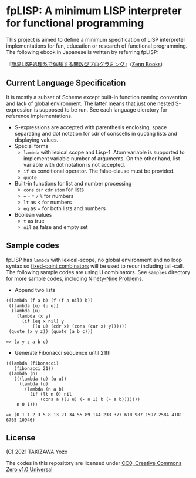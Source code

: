 # fpLISP: A minimum LISP interpreter for functional programming

This project is aimed to define a minimum specification of LISP interpreter implementations for fun, education or research of functional programming. The following ebook in Japanese is written by referring fpLISP:

『[簡易LISP処理系で体験する関数型プログラミング](http://bit.ly/fpLISP-book)』([Zenn Books](https://zenn.dev/books))

## Current Language Specification

It is mostly a subset of Scheme except built-in function naming convention and lack of global environment. The latter means that just one nested S-expression is supposed to be run. See each language dierctory for reference implementations.

* S-expressions are accepted with parenthesis enclosing, space separating and dot notation for cdr of conscells in quoting lists and displaying values.
* Special forms
	* `lambda` with lexical scope and Lisp-1. Atom variable is supported to implement variable number of arguments. On the other hand, list variable with dot notation is not accepted.
	* `if` as conditional operator. The false-clause must be provided.
	* `quote`
* Built-in functions for list and number processing
	* `cons` `car` `cdr` `atom` for lists
	* `+` `-` `*` `/` `%` for numbers
	* `lt` as < for numbers
	* `eq` as = for both lists and numbers
* Boolean values
	* `t` as true
	* `nil` as false and empty set

## Sample codes

fpLISP has `lambda` with lexical-scope, no global environment and no loop syntax so [fixed-point combinators](https://en.wikipedia.org/wiki/Fixed-point_combinator) will be used to recur including tail-call. The following sample codes are using U combinators. See `samples` directory for more sample codes, including [Ninety-Nine Problems](https://www.ic.unicamp.br/~meidanis/courses/mc336/2006s2/funcional/L-99_Ninety-Nine_Lisp_Problems.html).

* Append two lists
```
((lambda (f a b) (f (f a nil) b))
 ((lambda (u) (u u))
  (lambda (u)
    (lambda (x y)
      (if (eq x nil) y
          ((u u) (cdr x) (cons (car x) y))))))
 (quote (x y z)) (quote (a b c)))

=> (x y z a b c)
```

* Generate Fibonacci sequence until 21th
```
((lambda (fibonacci)
   (fibonacci 21))
 (lambda (n)
   (((lambda (u) (u u))
     (lambda (u)
       (lambda (n a b)
         (if (lt n 0) nil
             (cons a ((u u) (- n 1) b (+ a b)))))))
    n 0 1)))

=> (0 1 1 2 3 5 8 13 21 34 55 89 144 233 377 610 987 1597 2584 4181 6765 10946)
```


## License

(C) 2021 TAKIZAWA Yozo

The codes in this repository are licensed under [CC0, Creative Commons Zero v1.0 Universal](https://creativecommons.org/publicdomain/zero/1.0/)

